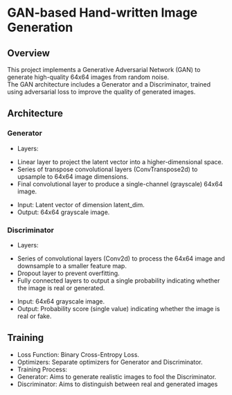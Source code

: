 # GAN-based Hand-written Image Generation
## Overview
This project implements a Generative Adversarial Network (GAN) to generate high-quality 64x64 images from random noise. 
<br> The GAN architecture includes a Generator and a Discriminator, trained using adversarial loss to improve the quality of generated images.


## Architecture
### Generator
* Layers:
- Linear layer to project the latent vector into a higher-dimensional space.
 - Series of transpose convolutional layers (ConvTranspose2d) to upsample to 64x64 image dimensions.
 - Final convolutional layer to produce a single-channel (grayscale) 64x64 image.
* Input:
 Latent vector of dimension latent_dim.
* Output:
 64x64 grayscale image.
### Discriminator
* Layers:
 - Series of convolutional layers (Conv2d) to process the 64x64 image and downsample to a smaller feature map.
 - Dropout layer to prevent overfitting.
 - Fully connected layers to output a single probability indicating whether the image is real or generated.
* Input:
 64x64 grayscale image.
* Output:
Probability score (single value) indicating whether the image is real or fake.

## Training
* Loss Function: Binary Cross-Entropy Loss.
* Optimizers: Separate optimizers for Generator and Discriminator.
* Training Process:
* Generator: Aims to generate realistic images to fool the Discriminator.
* Discriminator: Aims to distinguish between real and generated images
